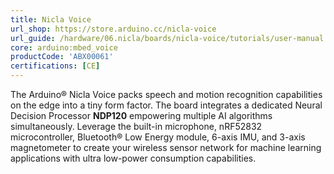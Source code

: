 ```yaml
---
title: Nicla Voice
url_shop: https://store.arduino.cc/nicla-voice
url_guide: /hardware/06.nicla/boards/nicla-voice/tutorials/user-manual
core: arduino:mbed_voice
productCode: 'ABX00061'
certifications: [CE]
---
```


The Arduino® Nicla Voice packs speech and motion recognition capabilities on the edge into a tiny form factor. The board integrates a dedicated Neural Decision Processor **NDP120** empowering multiple AI algorithms simultaneously. Leverage the built-in microphone, nRF52832 microcontroller, Bluetooth® Low Energy module, 6-axis IMU, and 3-axis magnetometer to create your wireless sensor network for machine learning applications with ultra low-power consumption capabilities.